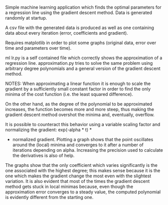 Simple machine learning application which finds the optimal
parameters for a regression line using the gradient descent
method. Data is generated randomly at startup.

A csv file with the generated data is produced as well as
one containing data about every iteration (error, coefficients
and gradient).

Requires matplotlib in order to plot some graphs (original
data, error over time and parameters over time).

ml lr.py is a self contained file which correctly shows the
approximation of a regression line. approximation.py tries
to solve the same problem using arbitrary degree polynomials
and a general version of the gradient descent method.


NOTES:
When approximating a linear function it is enough to scale
the gradient by a sufficiently small constant factor in order
to find the only minima of the cost function (i.e. the least
squared difference).

On the other hand, as the degree of the polynomial to be
approximated increases, the function becomes more and more
steep, thus making the gradient descent method overshot the
minima and, eventually, overflow.

It is possible to counteract this behavior using a variable
scaling factor and normalizing the gradient: exp(-alpha * t) *
* normalized gradient. Plotting a graph shows that the point
oscillates around the (local) minima and converges to it
after a number of iterations depending on alpha. Increasing
the precision used to calculate the derivatives is also of
help.

The graphs show that the only coefficient which varies
significantly is the one associated with the highest degree;
this makes sense because it is the one which makes the gradient
change the most even with the slightest variation. It is also
evident that most of the times the gradient descent method gets
stuck in local minimas because, even though the approximation error
converges to a steady value, the computed polynomial is evidently
different from the starting one.

